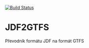 [![Build Status](https://travis-ci.org/Hnatekmar/jdf2gtfs.svg?branch=master)](https://travis-ci.org/Hnatekmar/jdf2gtfs)
# JDF2GTFS
Převodník formátu JDF na formát GTFS
